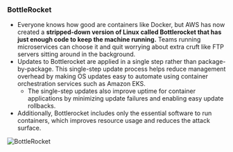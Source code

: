 ### BottleRocket
* Everyone knows how good are containers like Docker, but AWS has now created a **stripped-down version of Linux called Bottlerocket that has just enough code to keep the machine running.** Teams running microservices can choose it and quit worrying about extra cruft like FTP servers sitting around in the background.
* Updates to Bottlerocket are applied in a single step rather than package-by-package. This single-step update process helps reduce management overhead by making OS updates easy to automate using container orchestration services such as Amazon EKS. 
  * The single-step updates also improve uptime for container applications by minimizing update failures and enabling easy update rollbacks. 
* Additionally, Bottlerocket includes only the essential software to run containers, which improves resource usage and reduces the attack surface.

![BottleRocket](https://d1.awsstatic.com/diagrams/Product-Page-Diagram_Bottlerocket_How-it-Works@2x.d950a3b457975c07ed3883f389c1be19f0f98a40.png)
